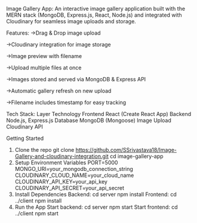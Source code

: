 Image Gallery App:
An interactive image gallery application built with the MERN stack (MongoDB, Express.js, React, Node.js) and integrated with Cloudinary for seamless image uploads and storage.


Features:
  ->Drag & Drop image upload

  ->Cloudinary integration for image storage

  ->Image preview with filename

  ->Upload multiple files at once

  ->Images stored and served via MongoDB & Express API

  ->Automatic gallery refresh on new upload

  ->Filename includes timestamp for easy tracking

Tech Stack:
Layer	                  Technology
Frontend	              React (Create React App)
Backend	                Node.js, Express.js
Database	              MongoDB (Mongoose)
Image Upload	          Cloudinary API

Getting Started
 1. Clone the repo
     git clone https://github.com/SSrivastava18/Image-Gallery-and-cloudinary-integration.git
     cd image-gallery-app
 2. Setup Environment Variables
     PORT=5000
     MONGO_URI=your_mongodb_connection_string
     CLOUDINARY_CLOUD_NAME=your_cloud_name
     CLOUDINARY_API_KEY=your_api_key
     CLOUDINARY_API_SECRET=your_api_secret
3. Install Dependencies
   Backend:
     cd server
     npm install
   Frontend:
     cd ../client
     npm install
4. Run the App
Start backend:
  cd server
  npm start
Start frontend:
  cd ../client
  npm start






